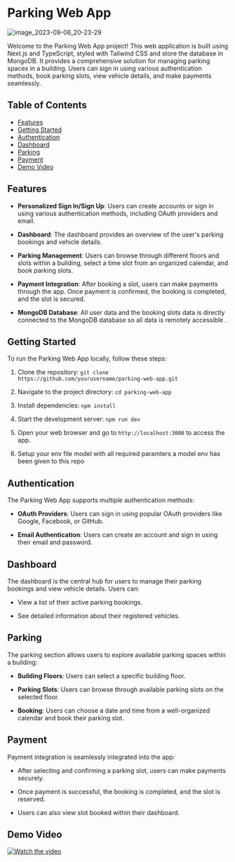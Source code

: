 # Parking Web App

![image_2023-09-06_20-23-29](https://github.com/RishabhGithub7348/Jo-Parking/assets/75687649/a5907886-7063-49bd-b791-b6a6e5a9afe7)

Welcome to the Parking Web App project! This web application is built using Next.js and TypeScript, styled with Tailwind CSS and store the database in MongoDB. It provides a comprehensive solution for managing parking spaces in a building. Users can sign in using various authentication methods, book parking slots, view vehicle details, and make payments seamlessly.

## Table of Contents
- [Features](#features)
- [Getting Started](#getting-started)
- [Authentication](#authentication)
- [Dashboard](#dashboard)
- [Parking](#parking)
- [Payment](#payment)
- [Demo Video](#demo-video)


## Features

- **Personalized Sign In/Sign Up**: Users can create accounts or sign in using various authentication methods, including OAuth providers and email.

- **Dashboard**: The dashboard provides an overview of the user's parking bookings and vehicle details.

- **Parking Management**: Users can browse through different floors and slots within a building, select a time slot from an organized calendar, and book parking slots.

- **Payment Integration**: After booking a slot, users can make payments through the app. Once payment is confirmed, the booking is completed, and the slot is secured.
 
 - **MongoDB Database**: All user data and the booking slots data is directly connected to the MongoDB database so all data is remotely accessible .
 

## Getting Started

To run the Parking Web App locally, follow these steps:

1. Clone the repository: `git clone https://github.com/yourusername/parking-web-app.git`

2. Navigate to the project directory: `cd parking-web-app`

3. Install dependencies: `npm install`

4. Start the development server: `npm run dev`

5. Open your web browser and go to `http://localhost:3000` to access the app.

6. Setup your env file model with all required paramters a model env has been given to this repo


## Authentication

The Parking Web App supports multiple authentication methods:

- **OAuth Providers**: Users can sign in using popular OAuth providers like Google, Facebook, or GitHub.

- **Email Authentication**: Users can create an account and sign in using their email and password.

## Dashboard

The dashboard is the central hub for users to manage their parking bookings and view vehicle details. Users can:

- View a list of their active parking bookings.

- See detailed information about their registered vehicles.

## Parking

The parking section allows users to explore available parking spaces within a building:

- **Building Floors**: Users can select a specific building floor.

- **Parking Slots**: Users can browse through available parking slots on the selected floor.

- **Booking**: Users can choose a date and time from a well-organized calendar and book their parking slot.

## Payment

Payment integration is seamlessly integrated into the app:

- After selecting and confirming a parking slot, users can make payments securely.

- Once payment is successful, the booking is completed, and the slot is reserved.

- Users can also view slot booked within their dashboard.

## Demo Video

[![Watch the video](https://res.cloudinary.com/ds2fe7xai/image/upload/v1694046653/image_2023-09-07_06-00-24_hladr8.png
)](https://www.youtube.com/watch?v=xpejaMXOpgc)




